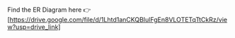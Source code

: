 Find the ER Diagram here 👉[https://drive.google.com/file/d/1Lhtd1anCKQBIulFgEn8VLOTETqTtCkRz/view?usp=drive_link]
